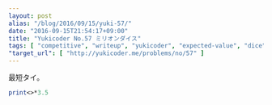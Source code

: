 ```yaml
---
layout: post
alias: "/blog/2016/09/15/yuki-57/"
date: "2016-09-15T21:54:17+09:00"
title: "Yukicoder No.57 ミリオンダイス"
tags: [ "competitive", "writeup", "yukicoder", "expected-value", "dice", "probability", "golf" ]
"target_url": [ "http://yukicoder.me/problems/no/57" ]
---
```


最短タイ。

``` perl
print<>*3.5
```
